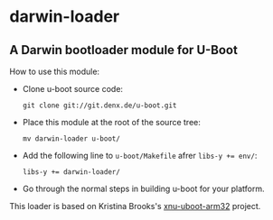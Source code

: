 # darwin-loader
## A Darwin bootloader module for U-Boot

How to use this module:

 * Clone u-boot source code:

   ```git clone git://git.denx.de/u-boot.git```

 * Place this module at the root of the source tree:

   ```mv darwin-loader u-boot/```

 * Add the following line to ```u-boot/Makefile``` afrer ```libs-y += env/```:

   ```libs-y += darwin-loader/```


 * Go through the normal steps in building u-boot for your platform.


This loader is based on Kristina Brooks's [xnu-uboot-arm32](https://github.com/christinaa/xnu-uboot-arm32) project.

